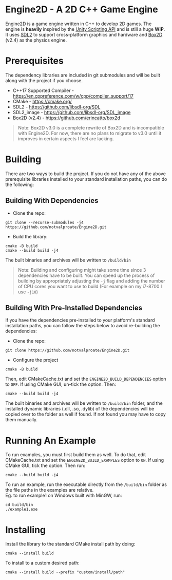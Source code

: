 # Engine2D - A 2D C++ Game Engine

Engine2D is a game engine written in C++ to develop 2D games. The engine is **heavily** inspired by the [Unity Scripting API](https://docs.unity3d.com/6000.0/Documentation/ScriptReference/) and is still a huge **WIP**. It uses [SDL2](https://github.com/libsdl-org/SDL) to support cross-platform graphics and hardware and [Box2D](https://github.com/erincatto/box2d) (v2.4) as the physics engine.

# Prerequisites
The dependency libraries are included in git submodules and will be built along with the project if you choose.
- C++17 Supported Compiler - https://en.cppreference.com/w/cpp/compiler_support/17
- CMake - https://cmake.org/
- SDL2 - https://github.com/libsdl-org/SDL
- SDL2_image - https://github.com/libsdl-org/SDL_image
- Box2D (v2.4) - https://github.com/erincatto/box2d
> Note: Box2D v3.0 is a complete rewrite of Box2D and is incompatible with Engine2D. For now, there are no plans to migrate to v3.0 until it improves in certain aspects I feel are lacking.

# Building
There are two ways to build the project. If you do not have any of the above prerequisite libraries installed to your standard installation paths, you can do the following:
## Building With Dependencies
- Clone the repo:
```
git clone --recurse-submodules -j4 https://github.com/notvalproate/Engine2D.git
```
- Build the library:
```
cmake -B build
cmake --build build -j4
```
The built binaries and archives will be written to `/build/bin`
> Note: Building and configuring might take some time since 3 dependencies have to be built. You can speed up the process of building by appropriately adjusting the `-j` flag and adding the number of CPU cores you want to use to build (For example on my i7-8700 I use `-j10`)

## Building With Pre-Installed Dependencies
If you have the dependencies pre-installed to your platform's standard installation paths, you can follow the steps below to avoid re-building the dependencies:
- Clone the repo:
```
git clone https://github.com/notvalproate/Engine2D.git
```
- Configure the project
```
cmake -B build
```
Then, edit CMakeCache.txt and set the `ENGINE2D_BUILD_DEPENDENCIES` option to `OFF`. If using CMake GUI, un-tick the option. Then:
```
cmake --build build -j4
```
The built binaries and archives will be written to `/build/bin` folder, and the installed dynamic libraries (.dll, .so, .dylib) of the dependencies will be copied over to the folder as well if found. If not found you may have to copy them manually.

# Running An Example
To run examples, you must first build them as well. To do that, edit CMakeCache.txt and set the `ENGINE2D_BUILD_EXAMPLES` option to `ON`. If using CMake GUI, tick the option. Then run:
```
cmake --build build -j4
```
To run an example, run the executable directly from the `/build/bin` folder as the file paths in the examples are relative. <br>
Eg. to run example1 on Windows built with MinGW, run:
```
cd build/bin
./example1.exe
```
# Installing
Install the library to the standard CMake install path by doing:
```
cmake --install build
```
To install to a custom desired path:
```
cmake --install build --prefix "custom/install/path"
```
